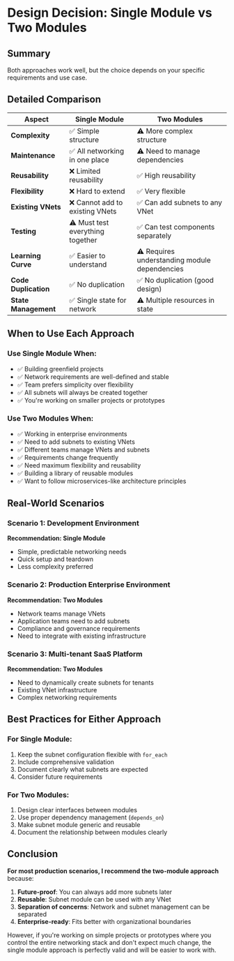 # Design Decision: Single Module vs Two Modules

## Summary

Both approaches work well, but the choice depends on your specific requirements and use case.

## Detailed Comparison

| Aspect | Single Module | Two Modules |
|--------|---------------|-------------|
| **Complexity** | ✅ Simple structure | ⚠️ More complex structure |
| **Maintenance** | ✅ All networking in one place | ⚠️ Need to manage dependencies |
| **Reusability** | ❌ Limited reusability | ✅ High reusability |
| **Flexibility** | ❌ Hard to extend | ✅ Very flexible |
| **Existing VNets** | ❌ Cannot add to existing VNets | ✅ Can add subnets to any VNet |
| **Testing** | ⚠️ Must test everything together | ✅ Can test components separately |
| **Learning Curve** | ✅ Easier to understand | ⚠️ Requires understanding module dependencies |
| **Code Duplication** | ✅ No duplication | ✅ No duplication (good design) |
| **State Management** | ✅ Single state for network | ⚠️ Multiple resources in state |

## When to Use Each Approach

### Use Single Module When:
- ✅ Building greenfield projects
- ✅ Network requirements are well-defined and stable
- ✅ Team prefers simplicity over flexibility
- ✅ All subnets will always be created together
- ✅ You're working on smaller projects or prototypes

### Use Two Modules When:
- ✅ Working in enterprise environments
- ✅ Need to add subnets to existing VNets
- ✅ Different teams manage VNets and subnets
- ✅ Requirements change frequently
- ✅ Need maximum flexibility and reusability
- ✅ Building a library of reusable modules
- ✅ Want to follow microservices-like architecture principles

## Real-World Scenarios

### Scenario 1: Development Environment
**Recommendation: Single Module**
- Simple, predictable networking needs
- Quick setup and teardown
- Less complexity preferred

### Scenario 2: Production Enterprise Environment
**Recommendation: Two Modules**
- Network teams manage VNets
- Application teams need to add subnets
- Compliance and governance requirements
- Need to integrate with existing infrastructure

### Scenario 3: Multi-tenant SaaS Platform
**Recommendation: Two Modules**
- Need to dynamically create subnets for tenants
- Existing VNet infrastructure
- Complex networking requirements

## Best Practices for Either Approach

### For Single Module:
1. Keep the subnet configuration flexible with `for_each`
2. Include comprehensive validation
3. Document clearly what subnets are expected
4. Consider future requirements

### For Two Modules:
1. Design clear interfaces between modules
2. Use proper dependency management (`depends_on`)
3. Make subnet module generic and reusable
4. Document the relationship between modules clearly

## Conclusion

**For most production scenarios, I recommend the two-module approach** because:

1. **Future-proof**: You can always add more subnets later
2. **Reusable**: Subnet module can be used with any VNet
3. **Separation of concerns**: Network and subnet management can be separated
4. **Enterprise-ready**: Fits better with organizational boundaries

However, if you're working on simple projects or prototypes where you control the entire networking stack and don't expect much change, the single module approach is perfectly valid and will be easier to work with.
